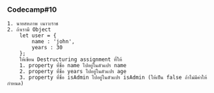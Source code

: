### Codecamp#10
    1. นายสหภาพ เนาวะราช
    2. ถ้าเรามี Object 
        let user = {
            name : 'john',
            years : 30
        };
        ให้เขียน Destructuring assignment ที่ให้
        1. property ที่ชื่อ name ไปอยู่ในตัวแปร name
        2. property ที่ชื่อ years ไปอยู่ในตัวแปร age
        3. property ที่ชื่อ isAdmin ไปอยู่ในตัวแปร isAdmin (ให้เป็น false ถ้าไม่มีค่าให้กำหนด)